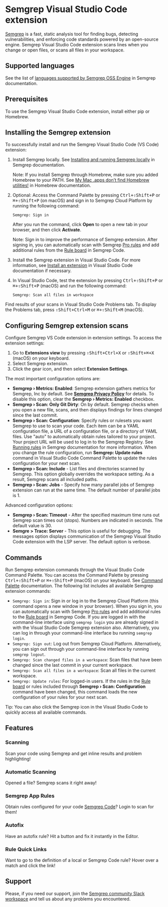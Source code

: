 # Semgrep Visual Studio Code extension

[Semgrep](https://semgrep.dev/) is a fast, static analysis tool for finding bugs, detecting vulnerabilities, and enforcing code standards powered by an open-source engine. Semgrep Visual Studio Code extension scans lines when you change or open files, or scans all files in your workspace.

## Supported languages

See the list of [languages supported by Semgrep OSS Engine](https://semgrep.dev/docs/supported-languages/#semgrep-oss-engine) in Semgrep documentation.

## Prerequisites

To use the Semgrep Visual Studio Code extension, install either pip or Homebrew.

## Installing the Semgrep extension

To successfully install and run the Semgrep Visual Studio Code (VS Code) extension:

1. Install Semgrep locally. See [Installing and running Semgrep locally](https://semgrep.dev/docs/getting-started/#installing-and-running-semgrep-locally) in Semgrep documentation. 
    
    Note: If you install Semgrep through Homebrew, make sure you added Homebrew to your PATH. See [My Mac .apps don’t find Homebrew utilities!](https://docs.brew.sh/FAQ#my-mac-apps-dont-find-homebrew-utilities) in Homebrew documentation.
    
2. Optional: Access the Command Palette by pressing <kbd>Ctrl+⇧Shift+P</kbd> or <kbd>⌘+⇧Shift+P</kbd> (on macOS) and sign in to Semgrep Cloud Platform by running the following command:

    ```
    Semgrep: Sign in
    ```

    After you run the command, click **Open** to open a new tab in your browser, and then click **Activate**.

    Note: Sign in to improve the performance of Semgrep extension. After signing in, you can automatically scan with Semgrep [Pro rules](https://semgrep.dev/docs/semgrep-code/pro-rules/) and add additional rules from the [Rule board](https://semgrep.dev/orgs/-/board) in Semgrep Code.
    
3. Install the Semgrep extension in Visual Studio Code. For more information, see [Install an extension](https://code.visualstudio.com/docs/editor/extension-marketplace#_install-an-extension) in Visual Studio Code documentation if necessary.
4. In Visual Studio Code, test the extension by pressing <kbd>Ctrl+⇧Shift+P</kbd> or <kbd>⌘+⇧Shift+P</kbd> (macOS) and run the following command:
    
    ```
    Semgrep: Scan all files in workspace
    ```

Find results of your scans in Visual Studio Code Problems tab. To display the Problems tab, press <kbd>⇧Shift+Ctrl+M</kbd> or <kbd>⌘+⇧Shift+M</kbd> (macOS).

## Configuring Semgrep extension scans

Configure Semgrep VS Code extension in extension settings. To access the extension settings:

1. Go to **Extensions view** by pressing <kbd>⇧Shift+Ctrl+X</kbd> or <kbd>⇧Shift+⌘+X</kbd> (macOS) on your keyboard.
2. Select Semgrep extension.
3. Click the gear icon, and then select **Extension Settings**.

The most important configuration options are:

- **Semgrep › Metrics: Enabled**: Semgrep extension gathers metrics for Semgrep, Inc by default. See **[Semgrep Privacy Policy](https://semgrep.dev/docs/metrics/)** for details. To disable this option, clear the **Semgrep › Metrics: Enabled** checkbox.
- **Semgrep › Scan: Only Git Dirty**: On by default. Semgrep checks when you open a new file, scans, and then displays findings for lines changed since the last commit.
- **Semgrep › Scan: Configuration**: Specify rules or rulesets you want Semgrep to use to scan your code. Each item can be a YAML configuration file, a URL of a configuration file, or a directory of YAML files. Use "auto" to automatically obtain rules tailored to your project. Your project URL will be used to log in to the Semgrep Registry. See [Running rules](https://semgrep.dev/docs/running-rules/) in Semgrep documentation for more information. When you change the rule configuration, run **Semgrep: Update rules** command in Visual Studio Code Command Palette to update the rules configuration for your next scan.
- **Semgrep › Scan: Include** - List files and directories scanned by Semgrep. This option globally overrides the workspace setting. As a result, Semgrep scans all included paths.
- **Semgrep › Scan: Jobs** - Specify how many parallel jobs of Semgrep extension can run at the same time. The default number of parallel jobs is 1. 

Advanced configuration options: 

- **Semgrep › Scan: Timeout** - After the specified maximum time runs out Semgrep scan times out (stops). Numbers are indicated in seconds. The default value is 30.
- **Semgre > Trace: Server** - This option is useful for debugging. The messages option displays communication of the Semgrep Visual Studio Code extension with the LSP server. The default option is verbose.

## Commands

Run Semgrep extension commands through the Visual Studio Code Command Palette. You can access the Command Palette by pressing <kbd>Ctrl+⇧Shift+P</kbd> or <kbd>⌘+⇧Shift+P</kbd> (macOS) on your keyboard. See [Command Palette](https://code.visualstudio.com/docs/getstarted/userinterface#_command-palette) documentation. The following list includes all available Semgrep extension commands:

- `Semgrep: Sign in`: Sign in or log in to the Semgrep Cloud Platform (this command opens a new window in your browser). When you sign in, you can automatically scan with Semgrep [Pro rules](https://semgrep.dev/docs/semgrep-code/pro-rules/) and add additional rules to the [Rule board](https://semgrep.dev/orgs/-/board) in Semgrep Code. If you are logged in with the command-line interface using `semgrep login` you are already signed in with the Visual Studio Code Semgrep extension also. Alternatively, you can log in through your command-line interface bu running `semgrep login`.
- `Semgrep: Sign out`: Log out from Semgrep Cloud Platform. Alternatively, you can sign out through your command-line interface by running `semgrep logout`.
- `Semgrep: Scan changed files in a workspace`: Scan files that have been changed since the last commit in your current workspace.
- `Semgrep: Scan all files in a workspace`: Scan all files in the current workspace.
- `Semgrep: Update rules`: For logged-in users. If the rules in the [Rule board](https://semgrep.dev/orgs/-/board) or rules included through **Semgrep › Scan: Configuration** command have been changed, this command loads the new configuration of your rules for your next scan.

Tip: You can also click the Semgrep icon in the Visual Studio Code to quickly access all available commands.

## Features

### Scanning

Scan your code using Semgrep and get inline results and problem highlighting!

### Automatic Scanning

Opened a file? Semgrep scans it right away!

### Semgrep App Rules

Obtain rules configured for your code [Semgrep Code](https://semgrep.dev/products/semgrep-code/)? Login to scan for them!

### Autofix

Have an autofix rule? Hit a button and fix it instantly in the Editor.

### Rule Quick Links

Want to go to the definition of a local or Semgrep Code rule? Hover over a match and click the link!

## Support

Please, if you need our support, join the [Semgrep community Slack workspace](http://go.semgrep.dev/slack) and tell us about any problems you encountered.
